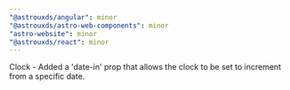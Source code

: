 ```yaml
---
"@astrouxds/angular": minor
"@astrouxds/astro-web-components": minor
"astro-website": minor
"@astrouxds/react": minor
---
```


Clock - Added a 'date-in' prop that allows the clock to be set to increment from a specific date.
